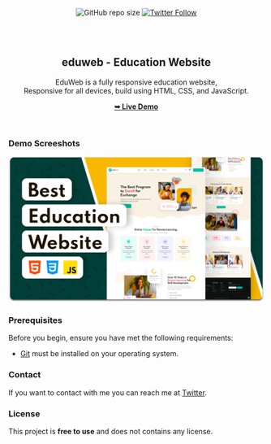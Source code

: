 <div align="center">
  
  ![GitHub repo size](https://img.shields.io/github/repo-size/codewithsadee/eduweb)
  [![Twitter Follow](https://img.shields.io/twitter/follow/wasimfaiz8?style=social)](https://twitter.com/intent/follow?screen_name=wasim)


  <br />
  <br />

  <h2 align="center">eduweb - Education Website</h2>

  EduWeb is a fully responsive education website, <br />Responsive for all devices, build using HTML, CSS, and JavaScript.

  <a href="https://wasimfaiz.github.io/EduWeb/"><strong>➥ Live Demo</strong></a>

</div>

<br />

### Demo Screeshots

![EduWeb Desktop Demo](./readme-images/desktop.png "Desktop Demo")

### Prerequisites

Before you begin, ensure you have met the following requirements:

* [Git](https://git-scm.com/downloads "Download Git") must be installed on your operating system.


### Contact

If you want to contact with me you can reach me at [Twitter](https://www.twitter.com/wasimfaiz8).

### License

This project is **free to use** and does not contains any license.
